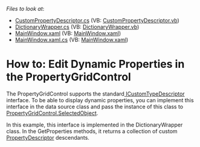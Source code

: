 <!-- default file list -->
*Files to look at*:

* [CustomPropertyDescriptor.cs](./CS/PropertyGridWithDictionary/CustomPropertyDescriptor.cs) (VB: [CustomPropertyDescriptor.vb](./VB/PropertyGridWithDictionary/CustomPropertyDescriptor.vb))
* [DictionaryWrapper.cs](./CS/PropertyGridWithDictionary/DictionaryWrapper.cs) (VB: [DictionaryWrapper.vb](./VB/PropertyGridWithDictionary/DictionaryWrapper.vb))
* [MainWindow.xaml](./CS/PropertyGridWithDictionary/MainWindow.xaml) (VB: [MainWindow.xaml](./VB/PropertyGridWithDictionary/MainWindow.xaml))
* [MainWindow.xaml.cs](./CS/PropertyGridWithDictionary/MainWindow.xaml.cs) (VB: [MainWindow.xaml](./VB/PropertyGridWithDictionary/MainWindow.xaml))
<!-- default file list end -->
# How to: Edit Dynamic Properties in the PropertyGridControl


The PropertyGridControl supports the standard<a href="https://msdn.microsoft.com/en-us/library/system.componentmodel.icustomtypedescriptor%28v=vs.110%29.aspx"> ICustomTypeDescriptor</a> interface. To be able to display dynamic properties, you can implement this interface in the data source class and pass the instance of this class to <a href="https://documentation.devexpress.com/#WPF/DevExpressXpfPropertyGridPropertyGridControl_SelectedObjecttopic">PropertyGridControl.SelectedObject</a>.<br>
<p>In this example, this interface is implemented in the DictionaryWrapper<T> class. In the GetProperties methods, it returns a collection of custom <a href="https://msdn.microsoft.com/en-us/library/system.componentmodel.propertydescriptor%28v=vs.110%29.aspx">PropertyDescriptor</a> descendants.</p>

<br/>


